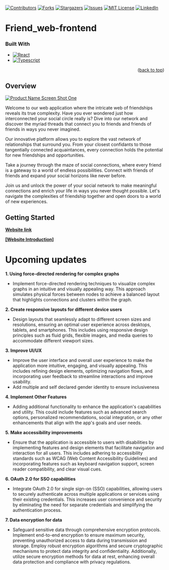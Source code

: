 [![Contributors][contributors-shield]][contributors-url]
[![Forks][forks-shield]][forks-url]
[![Stargazers][stars-shield]][stars-url]
[![Issues][issues-shield]][issues-url]
[![MIT License][license-shield]][license-url]
[![LinkedIn][linkedin-shield]][linkedin-url]


# Friend_web-frontend
### Built With

* [![React][React.js]][React-url]
* [![Typescript][Typescript.ts]][Typescript-url]


<p align="right">(<a href="#readme-top">back to top</a>)</p>


## Overview

[![Product Name Screen Shot One][Index.gif]](https://github.com/Li-HsuanChien/Car_dealership_app)

Welcome to our web application where the intricate web of friendships reveals its true complexity. Have you ever wondered just how interconnected your social circle really is? Dive into our network and discover the myriad threads that connect you to friends and friends of friends in ways you never imagined.

Our innovative platform allows you to explore the vast network of relationships that surround you. From your closest confidants to those tangentially connected acquaintances, every connection holds the potential for new friendships and opportunities.

Take a journey through the maze of social connections, where every friend is a gateway to a world of endless possibilities. Connect with friends of friends and expand your social horizons like never before.

Join us and unlock the power of your social network to make meaningful connections and enrich your life in ways you never thought possible. Let's navigate the complexities of friendship together and open doors to a world of new experiences.

## Getting Started

**[Website link](https://li-hsuanchien.github.io/Friend_web-frontend/)**


**[[Website Introduction]](https://li-hsuanchien.github.io/Friend_web-frontend/#/introduction)**


# Upcoming updates

**1. Using force-directed rendering for complex graphs**
  - Implement force-directed rendering techniques to visualize complex graphs in an intuitive and visually appealing way. This approach simulates physical forces between nodes to achieve a balanced layout that highlights connections and clusters within the graph.

**2. Create responsive layouts for different device users**
  - Design layouts that seamlessly adapt to different screen sizes and resolutions, ensuring an optimal user experience across desktops, tablets, and smartphones. This includes using responsive design principles such as fluid grids, flexible images, and media queries to accommodate different viewport sizes.

**3. Improve UI/UX**
  - Improve the user interface and overall user experience to make the application more intuitive, engaging, and visually appealing. This includes refining design elements, optimizing navigation flows, and incorporating user feedback to streamline interactions and improve usability.
  - Add multiple and self declared gender identity to ensure inclusiveness

**4. Implement Other Features**
  - Adding additional functionality to enhance the application's capabilities and utility. This could include features such as advanced search options, personalized recommendations, social integration, or any other enhancements that align with the app's goals and user needs.

**5. Make accessibility improvements**
  - Ensure that the application is accessible to users with disabilities by implementing features and design elements that facilitate navigation and interaction for all users. This includes adhering to accessibility standards such as WCAG (Web Content Accessibility Guidelines) and incorporating features such as keyboard navigation support, screen reader compatibility, and clear visual cues.

**6. OAuth 2.0 for SSO capabilities**
  - Integrate OAuth 2.0 for single sign-on (SSO) capabilities, allowing users to securely authenticate across multiple applications or services using their existing credentials. This increases user convenience and security by eliminating the need for separate credentials and simplifying the authentication process.

**7. Data encryption for data**
  - Safeguard sensitive data through comprehensive encryption protocols. Implement end-to-end encryption to ensure maximum security, preventing unauthorized access to data during transmission and storage. Employ robust encryption algorithms and secure cryptographic mechanisms to protect data integrity and confidentiality. Additionally, utilize secure encryption methods for data at rest, enhancing overall data protection and compliance with privacy regulations.








<!-- MARKDOWN LINKS & IMAGES -->
<!-- https://www.markdownguide.org/basic-syntax/#reference-style-links -->

[Typescript.ts]: https://img.shields.io/badge/TypeScript-007ACC?style=for-the-badge&logo=typescript&logoColor=white
[Typescript-url]: [https://reactjs.org/](https://www.typescriptlang.org/)
[React.js]: https://img.shields.io/badge/React-20232A?style=for-the-badge&logo=react&logoColor=61DAFB
[React-url]: https://reactjs.org/
[Bootstrap.com]: https://img.shields.io/badge/Bootstrap-563D7C?style=for-the-badge&logo=bootstrap&logoColor=white
[Bootstrap-url]: https://getbootstrap.com
[Index.gif]: public/friend-web-showcase/indexshowcase.gif
[contributors-shield]: https://img.shields.io/github/contributors/Li-HsuanChien/budget_manage_system.svg?style=for-the-badge
[contributors-url]: https://github.com/Li-HsuanChien/budget_manage_system/graphs/contributors
[forks-shield]: https://img.shields.io/github/forks/Li-HsuanChien/budget_manage_system.svg?style=for-the-badge
[forks-url]: https://github.com/Li-HsuanChien/budget_manage_system/network/members
[stars-shield]: https://img.shields.io/github/stars/Li-HsuanChien/budget_manage_system.svg?style=for-the-badge
[stars-url]: https://github.com/Li-HsuanChien/budget_manage_system/stargazers
[issues-shield]: https://img.shields.io/github/issues/Li-HsuanChien/budget_manage_system.svg?style=for-the-badge
[issues-url]: https://github.com/Li-HsuanChien/budget_manage_system/issues
[license-shield]: https://img.shields.io/github/license/Li-HsuanChien/budget_manage_system.svg?style=for-the-badge
[license-url]: https://github.com/Li-HsuanChien/budget_manage_system/blob/master/LICENSE.txt
[linkedin-shield]: https://img.shields.io/badge/-LinkedIn-black.svg?style=for-the-badge&logo=linkedin&colorB=555
[linkedin-url]: https://www.linkedin.com/in/lihsuan-chien/
